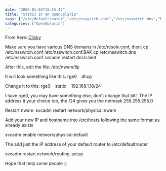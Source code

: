 ```yaml
---
date: "2009-01-04T15:15:42"
title: "Static IP on OpenSolaris"
tags: ["/etc/defaultrouter","/etc/nsswitch.conf","/etc/nsswitch.dns","hostname","IP","nwam","svcadm"]
categories: ["OpenSolaris"]
---
```


From here: [Clicky][1]

Make sure you have various DNS domains in /etc/resolv.conf, then:
cp /etc/nsswitch.conf /etc/nsswitch.conf.BAK
cp /etc/nsswitch.dns /etc/nsswitch.conf
svcadm restart dns/client

After this, edit the file: /etc/nwam/llp

It will look something like this:
rge0    dhcp

Change it to this:
rge0    static    192.168.1.18/24

I have rge0, you may have something else, don't change that bit!  The IP address it your choice too, the /24 gives you the netmask 255.255.255.0

Restart nwam:
svcadm restart network/physical:nwam

Add your new IP and hostname into /etc/hosts following the same format as already exists

svcadm enable network/physical:default

The add just the IP address of your default router to /etc/defaultrouter

svcadm restart network/routing-setup

Hope that help some people :)

  [1]: http://malsserver.blogspot.com/2008/08/setting-up-static-network-configuration.html
